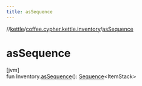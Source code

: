 ```yaml
---
title: asSequence
---
```

//[kettle](../../index.html)/[coffee.cypher.kettle.inventory](index.html)/[asSequence](as-sequence.html)



# asSequence



[jvm]\
fun Inventory.[asSequence](as-sequence.html)(): [Sequence](https://kotlinlang.org/api/latest/jvm/stdlib/kotlin.sequences/-sequence/index.html)&lt;ItemStack&gt;




